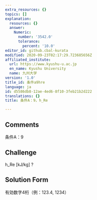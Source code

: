 ```yaml
---
extra_resources: {}
topics: []
explanation:
  resources: {}
  answer:
    Numeric:
      number: '3542.0'
      tolerance:
        percent: '10.0'
editor_id: github.cbal-kurata
modified: 2020-09-23T02:17:29.723685656Z
affiliated_institute:
  url: https://www.kyushu-u.ac.jp
  en_name: Kyushu University
  name: 九州大学
version: '1.0'
title_id: 条件a9hre
language: ja
id: d5586db8-12ae-4ed6-8f10-3feb21b2d222
translations: {}
title: 条件A：9，h_Re

---
```


## Comments
条件A：9

## Challenge
h_Re [kJ/kg] ?

## Solution Form
有効数字4桁（例：123.4,  1234）




